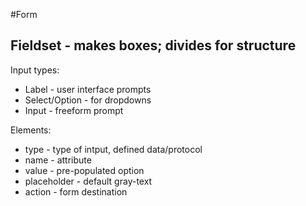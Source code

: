 #Form
## Fieldset - makes boxes; divides for structure

Input types:
* Label - user interface prompts
* Select/Option - for dropdowns
* Input - freeform prompt

Elements:
* type - type of intput, defined data/protocol
* name - attribute
* value - pre-populated option
* placeholder - default gray-text
* action - form destination